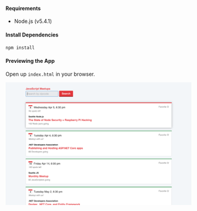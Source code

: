 #### Requirements
- Node.js (v5.4.1)

#### Install Dependencies
```
npm install
```

#### Previewing the App
Open up `index.html` in your browser.

![A preview of the app](screenshot.png)
